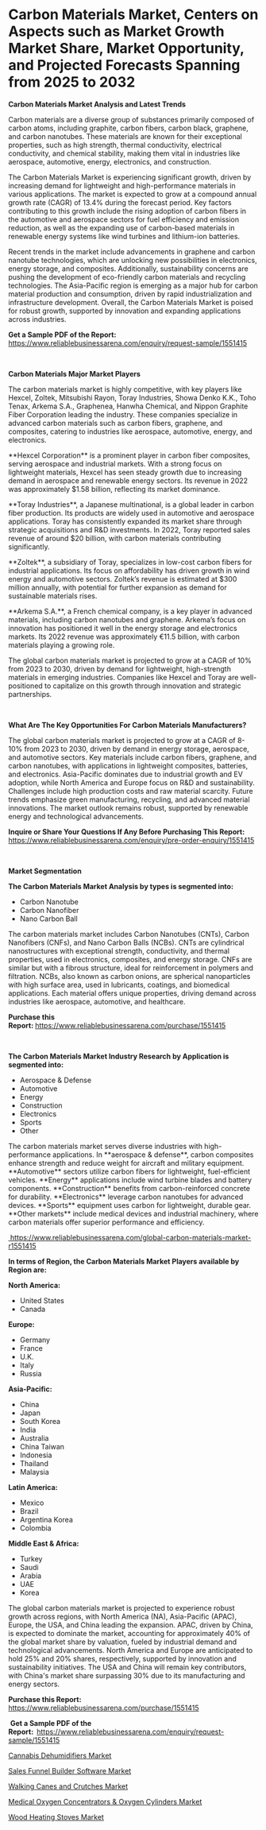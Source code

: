 <p><h1>Carbon Materials Market, Centers on Aspects such as Market Growth Market Share, Market Opportunity, and Projected Forecasts Spanning from 2025 to 2032</h1></p><p><strong>Carbon Materials Market Analysis and Latest Trends</strong></p>
<p><p>Carbon materials are a diverse group of substances primarily composed of carbon atoms, including graphite, carbon fibers, carbon black, graphene, and carbon nanotubes. These materials are known for their exceptional properties, such as high strength, thermal conductivity, electrical conductivity, and chemical stability, making them vital in industries like aerospace, automotive, energy, electronics, and construction.</p><p>The Carbon Materials Market is experiencing significant growth, driven by increasing demand for lightweight and high-performance materials in various applications. The market is expected to grow at a compound annual growth rate (CAGR) of 13.4% during the forecast period. Key factors contributing to this growth include the rising adoption of carbon fibers in the automotive and aerospace sectors for fuel efficiency and emission reduction, as well as the expanding use of carbon-based materials in renewable energy systems like wind turbines and lithium-ion batteries.</p><p>Recent trends in the market include advancements in graphene and carbon nanotube technologies, which are unlocking new possibilities in electronics, energy storage, and composites. Additionally, sustainability concerns are pushing the development of eco-friendly carbon materials and recycling technologies. The Asia-Pacific region is emerging as a major hub for carbon material production and consumption, driven by rapid industrialization and infrastructure development. Overall, the Carbon Materials Market is poised for robust growth, supported by innovation and expanding applications across industries.</p></p>
<p><strong>Get a Sample PDF of the Report:&nbsp;</strong> <a href="https://www.reliablebusinessarena.com/enquiry/request-sample/1551415?utm_campaign=2269&utm_medium=2&utm_source=Github&utm_content=ia&utm_term=25012025&utm_id=carbon-materials">https://www.reliablebusinessarena.com/enquiry/request-sample/1551415</a></p>
<p>&nbsp;</p>
<p><strong>Carbon Materials Major Market Players</strong></p>
<p><p>The carbon materials market is highly competitive, with key players like Hexcel, Zoltek, Mitsubishi Rayon, Toray Industries, Showa Denko K.K., Toho Tenax, Arkema S.A., Graphenea, Hanwha Chemical, and Nippon Graphite Fiber Corporation leading the industry. These companies specialize in advanced carbon materials such as carbon fibers, graphene, and composites, catering to industries like aerospace, automotive, energy, and electronics.</p><p>**Hexcel Corporation** is a prominent player in carbon fiber composites, serving aerospace and industrial markets. With a strong focus on lightweight materials, Hexcel has seen steady growth due to increasing demand in aerospace and renewable energy sectors. Its revenue in 2022 was approximately $1.58 billion, reflecting its market dominance.</p><p>**Toray Industries**, a Japanese multinational, is a global leader in carbon fiber production. Its products are widely used in automotive and aerospace applications. Toray has consistently expanded its market share through strategic acquisitions and R&D investments. In 2022, Toray reported sales revenue of around $20 billion, with carbon materials contributing significantly.</p><p>**Zoltek**, a subsidiary of Toray, specializes in low-cost carbon fibers for industrial applications. Its focus on affordability has driven growth in wind energy and automotive sectors. Zoltek’s revenue is estimated at $300 million annually, with potential for further expansion as demand for sustainable materials rises.</p><p>**Arkema S.A.**, a French chemical company, is a key player in advanced materials, including carbon nanotubes and graphene. Arkema’s focus on innovation has positioned it well in the energy storage and electronics markets. Its 2022 revenue was approximately €11.5 billion, with carbon materials playing a growing role.</p><p>The global carbon materials market is projected to grow at a CAGR of 10% from 2023 to 2030, driven by demand for lightweight, high-strength materials in emerging industries. Companies like Hexcel and Toray are well-positioned to capitalize on this growth through innovation and strategic partnerships.</p></p>
<p>&nbsp;</p>
<p><strong>What Are The Key Opportunities For Carbon Materials Manufacturers?</strong></p>
<p><p>The global carbon materials market is projected to grow at a CAGR of 8-10% from 2023 to 2030, driven by demand in energy storage, aerospace, and automotive sectors. Key materials include carbon fibers, graphene, and carbon nanotubes, with applications in lightweight composites, batteries, and electronics. Asia-Pacific dominates due to industrial growth and EV adoption, while North America and Europe focus on R&D and sustainability. Challenges include high production costs and raw material scarcity. Future trends emphasize green manufacturing, recycling, and advanced material innovations. The market outlook remains robust, supported by renewable energy and technological advancements.</p></p>
<p><strong>Inquire or Share Your Questions If Any Before Purchasing This Report:</strong> <a href="https://www.reliablebusinessarena.com/enquiry/pre-order-enquiry/1551415?utm_campaign=2269&utm_medium=2&utm_source=Github&utm_content=ia&utm_term=25012025&utm_id=carbon-materials">https://www.reliablebusinessarena.com/enquiry/pre-order-enquiry/1551415</a></p>
<p>&nbsp;</p>
<p><strong>Market Segmentation</strong></p>
<p><strong>The Carbon Materials Market Analysis by types is segmented into:</strong></p>
<p><ul><li>Carbon Nanotube</li><li>Carbon Nanofiber</li><li>Nano Carbon Ball</li></ul></p>
<p><p>The carbon materials market includes Carbon Nanotubes (CNTs), Carbon Nanofibers (CNFs), and Nano Carbon Balls (NCBs). CNTs are cylindrical nanostructures with exceptional strength, conductivity, and thermal properties, used in electronics, composites, and energy storage. CNFs are similar but with a fibrous structure, ideal for reinforcement in polymers and filtration. NCBs, also known as carbon onions, are spherical nanoparticles with high surface area, used in lubricants, coatings, and biomedical applications. Each material offers unique properties, driving demand across industries like aerospace, automotive, and healthcare.</p></p>
<p><strong>Purchase this Report:&nbsp;</strong><a href="https://www.reliablebusinessarena.com/purchase/1551415?utm_campaign=2269&utm_medium=2&utm_source=Github&utm_content=ia&utm_term=25012025&utm_id=carbon-materials">https://www.reliablebusinessarena.com/purchase/1551415</a></p>
<p>&nbsp;</p>
<p><strong>The Carbon Materials Market Industry Research by Application is segmented into:</strong></p>
<p><ul><li>Aerospace & Defense</li><li>Automotive</li><li>Energy</li><li>Construction</li><li>Electronics</li><li>Sports</li><li>Other</li></ul></p>
<p><p>The carbon materials market serves diverse industries with high-performance applications. In **aerospace & defense**, carbon composites enhance strength and reduce weight for aircraft and military equipment. **Automotive** sectors utilize carbon fibers for lightweight, fuel-efficient vehicles. **Energy** applications include wind turbine blades and battery components. **Construction** benefits from carbon-reinforced concrete for durability. **Electronics** leverage carbon nanotubes for advanced devices. **Sports** equipment uses carbon for lightweight, durable gear. **Other markets** include medical devices and industrial machinery, where carbon materials offer superior performance and efficiency.</p></p>
<p><a href="https://www.reliablebusinessarena.com/global-carbon-materials-market-r1551415?utm_campaign=2269&utm_medium=2&utm_source=Github&utm_content=ia&utm_term=25012025&utm_id=carbon-materials">&nbsp;https://www.reliablebusinessarena.com/global-carbon-materials-market-r1551415</a></p>
<p><strong>In terms of Region, the Carbon Materials Market Players available by Region are:</strong></p>
<p>
    <p> <strong> North America: </strong>
        <ul>
            <li>United States</li>
            <li>Canada</li>
        </ul>
        </p> 
    <p> <strong> Europe: </strong>
        <ul>
            <li>Germany</li>
            <li>France</li>
            <li>U.K.</li>
            <li>Italy</li>
            <li>Russia</li>
        </ul>
        </p> 
    <p> <strong> Asia-Pacific: </strong>
        <ul>
            <li>China</li>
            <li>Japan</li>
            <li>South Korea</li>
            <li>India</li>
            <li>Australia</li>
            <li>China Taiwan</li>
            <li>Indonesia</li>
            <li>Thailand</li>
            <li>Malaysia</li>
        </ul>
        </p> 
    <p> <strong> Latin America: </strong>
        <ul>
            <li>Mexico</li>
            <li>Brazil</li>
            <li>Argentina Korea</li>
            <li>Colombia</li>
        </ul>
        </p> 
    <p> <strong> Middle East & Africa: </strong>
        <ul>
            <li>Turkey</li>
            <li>Saudi</li>
            <li>Arabia</li>
            <li>UAE</li>
            <li>Korea</li>
        </ul>
    </p>
    </p>
<p><p>The global carbon materials market is projected to experience robust growth across regions, with North America (NA), Asia-Pacific (APAC), Europe, the USA, and China leading the expansion. APAC, driven by China, is expected to dominate the market, accounting for approximately 40% of the global market share by valuation, fueled by industrial demand and technological advancements. North America and Europe are anticipated to hold 25% and 20% shares, respectively, supported by innovation and sustainability initiatives. The USA and China will remain key contributors, with China's market share surpassing 30% due to its manufacturing and energy sectors.</p></p>
<p><strong>Purchase this Report: </strong><a href="https://www.reliablebusinessarena.com/purchase/1551415?utm_campaign=2269&utm_medium=2&utm_source=Github&utm_content=ia&utm_term=25012025&utm_id=carbon-materials">https://www.reliablebusinessarena.com/purchase/1551415</a></p>
<p>&nbsp;<strong>Get a Sample PDF of the Report:&nbsp;&nbsp;</strong><a href="https://www.reliablebusinessarena.com/enquiry/request-sample/1551415?utm_campaign=2269&utm_medium=2&utm_source=Github&utm_content=ia&utm_term=25012025&utm_id=carbon-materials">https://www.reliablebusinessarena.com/enquiry/request-sample/1551415</a></p>
<p><strong></strong></p>
<p><p><a href="https://www.linkedin.com/pulse/market-demand-revenue-growth-cannabis-dehumidifiers-93-lqp7f?utm_campaign=2269&utm_medium=2&utm_source=Github&utm_content=ia&utm_term=25012025&utm_id=carbon-materials">Cannabis Dehumidifiers Market</a></p><p><a href="https://www.linkedin.com/pulse/sales-funnel-builder-software-market-key-players-growth-trends-sjeff?utm_campaign=2269&utm_medium=2&utm_source=Github&utm_content=ia&utm_term=25012025&utm_id=carbon-materials">Sales Funnel Builder Software Market</a></p><p><a href="https://www.linkedin.com/pulse/revenue-growth-forecast-walking-canes-crutches-market-weipc?utm_campaign=2269&utm_medium=2&utm_source=Github&utm_content=ia&utm_term=25012025&utm_id=carbon-materials">Walking Canes and Crutches Market</a></p><p><a href="https://www.linkedin.com/pulse/medical-oxygen-concentrators-cylinders-market-rise-tracking-g15zf?utm_campaign=2269&utm_medium=2&utm_source=Github&utm_content=ia&utm_term=25012025&utm_id=carbon-materials">Medical Oxygen Concentrators & Oxygen Cylinders Market</a></p><p><a href="https://www.linkedin.com/pulse/projected-market-expansion-wood-heating-stoves-122-cagr-from-zootf?utm_campaign=2269&utm_medium=2&utm_source=Github&utm_content=ia&utm_term=25012025&utm_id=carbon-materials">Wood Heating Stoves Market</a></p></p>